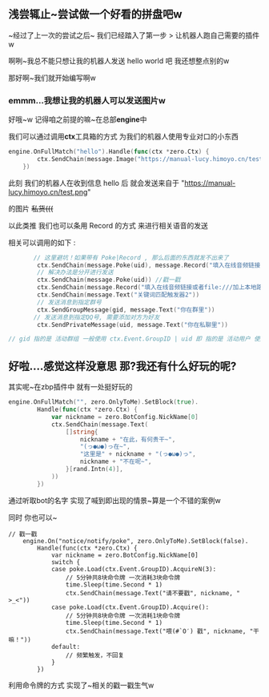 ## 浅尝辄止~尝试做一个好看的拼盘吧w

~经过了上一次的尝试之后~ 我们已经踏入了第一步 > 让机器人跑自己需要的插件w

 

啊咧~我总不能只想让我的机器人发送 hello world 吧 我还想整点别的w

那好啊~我们就开始编写啊w



### emmm...我想让我的机器人可以发送图片w

好哦~w 记得咱之前提的嘛~在总部**engine**中

我们可以通过调用**ctx**工具箱的方式 为我们的机器人使用专业对口的小东西

```go
engine.OnFullMatch("hello").Handle(func(ctx *zero.Ctx) { 
		ctx.SendChain(message.Image("https://manual-lucy.himoyo.cn/test.png"))
	}) 
```

此刻 我们的机器人在收到信息 hello 后 就会发送来自于 "https://manual-lucy.himoyo.cn/test.png"

的图片 ~~私货(((~~

以此类推 我们也可以条用 Record 的方式 来进行相关语音的发送

相关可以调用的如下 : 

```go
       // 这里避坑！如果带有 Poke|Record , 那么后面的东西就发不出来了
		ctx.SendChain(message.Poke(uid), message.Record("填入在线音频链接或者file:///加上本地路径"), message.Text("关键词匹配触发器2"))
		// 解决办法是分开进行发送
		ctx.SendChain(message.Poke(uid)) //戳一戳
		ctx.SendChain(message.Record("填入在线音频链接或者file:///加上本地路径"))
		ctx.SendChain(message.Text("关键词匹配触发器2"))
		// 发送消息到指定群号
		ctx.SendGroupMessage(gid, message.Text("你在群里"))
       // 发送消息到指定QQ号, 需要添加对方为好友
		ctx.SendPrivateMessage(uid, message.Text("你在私聊里"))

// gid 指的是 活动群组 一般使用 ctx.Event.GroupID | uid 即 指的是 活动用户 使用 ctx.Event.UserID
```

## 好啦....感觉这样没意思 那?我还有什么好玩的呢?

其实呢~在zbp插件中 就有一处挺好玩的

```go
engine.OnFullMatch("", zero.OnlyToMe).SetBlock(true).
		Handle(func(ctx *zero.Ctx) {
			var nickname = zero.BotConfig.NickName[0]
			ctx.SendChain(message.Text(
				[]string{
					nickname + "在此，有何贵干~",
					"(っ●ω●)っ在~",
					"这里是" + nickname + "(っ●ω●)っ",
					nickname + "不在呢~",
				}[rand.Intn(4)],
			))
		})
```

通过听取bot的名字 实现了喊到即出现的情景~算是一个不错的案例w



同时 你也可以~

```
// 戳一戳
	engine.On("notice/notify/poke", zero.OnlyToMe).SetBlock(false).
		Handle(func(ctx *zero.Ctx) {
			var nickname = zero.BotConfig.NickName[0]
			switch {
			case poke.Load(ctx.Event.GroupID).AcquireN(3):
				// 5分钟共8块命令牌 一次消耗3块命令牌
				time.Sleep(time.Second * 1)
				ctx.SendChain(message.Text("请不要戳", nickname, " >_<"))
			case poke.Load(ctx.Event.GroupID).Acquire():
				// 5分钟共8块命令牌 一次消耗1块命令牌
				time.Sleep(time.Second * 1)
				ctx.SendChain(message.Text("喂(#`O′) 戳", nickname, "干嘛！"))
			default:
				// 频繁触发，不回复
			}
		})
```

利用命令牌的方式 实现了~相关的戳一戳生气w





